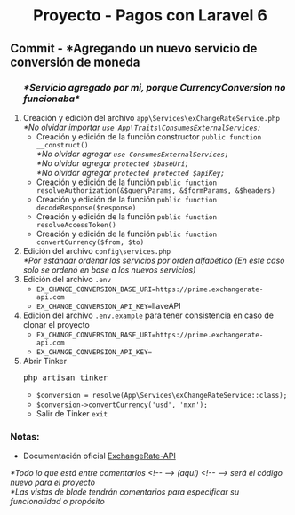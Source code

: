 
  <!-- Title -->
  <h1 align="center">Proyecto - Pagos con Laravel 6</h1>
  <!-- End Title -->

  <!-- Commit name -->
  <h2>Commit - <strong>*Agregando un nuevo servicio de conversión de moneda</strong></h2>
  <!-- End Commit name -->
  
  <!-- Commit instructions -->
  <ol>
    <h3><em><strong>*Servicio agregado por mi, porque CurrencyConversion no funcionaba*</strong></em></h3>
    <li>
      Creación y edición del archivo <code>app\Services\exChangeRateService.php</code>
      <br>
      <em>*No olvidar importar <code>use App\Traits\ConsumesExternalServices;</code></em>
      <ul>
        <li>
          Creación y edición de la función constructor <code>public function __construct()</code>
          <br>
          <em>*No olvidar agregar <code>use ConsumesExternalServices;</code></em>
          <br>
          <em>*No olvidar agregar <code>protected $baseUri;</code></em>
          <br>
          <em>*No olvidar agregar <code>protected protected $apiKey;</code></em> 
        </li>
        <li>
          Creación y edición de la función 
          <code>public function resolveAuthorization(&$queryParams, &$formParams, &$headers)</code>
        </li>
        <li>
          Creación y edición de la función <code>public function decodeResponse($response)</code>
        </li>
        <li>
          Creación y edición de la función <code>public function resolveAccessToken()</code>
        </li>
        <li>
          Creación y edición de la función <code>public function convertCurrency($from, $to)</code>
        </li>
      </ul>
    </li>
    <li>
      Edición del archivo <code>config\services.php</code>
      <br>
      <em>
        *Por estándar ordenar los servicios por orden alfabético (En este caso solo se ordenó en base a los nuevos
        servicios)
      </em>
    </li>
    <li>
      Edición del archivo <code>.env</code>
      <ul>
        <li><code>EX_CHANGE_CONVERSION_BASE_URI=https://prime.exchangerate-api.com</code></li>
        <li><code>EX_CHANGE_CONVERSION_API_KEY=</code>llaveAPI</li>
      </ul>
    </li>
    <li>
      Edición del archivo <code>.env.example</code> para tener consistencia en caso de clonar el proyecto
      <ul>
        <li><code>EX_CHANGE_CONVERSION_BASE_URI=https://prime.exchangerate-api.com</code></li>
        <li><code>EX_CHANGE_CONVERSION_API_KEY=</code></li>
      </ul>
    </li>
    <li>
      Abrir Tinker
      <pre>php artisan tinker</pre>
      <ul>
        <li><code>$conversion = resolve(App\Services\exChangeRateService::class);</code></li>
        <li><code>$conversion->convertCurrency('usd', 'mxn');</code></li>
        <li>Salir de Tinker <code>exit</code></li>
      </ul>
    </li>
  </ol>
  <!-- End Commit instructions -->
  
  <!-- Notes -->
  <h3>Notas:</h3>
  <ul>
    <li>
      Documentación oficial
      <a href="https://www.exchangerate-api.com/docs/standard-requests">ExchangeRate-API</a>
    </li>
  </ul>
    
  <em>
    *Todo lo que está entre comentarios
    &lt;!-- --&gt; (aquí) &lt;!-- --&gt;
    será el código nuevo para el proyecto
  </em>
  <br>
  <em>
    *Las vistas de blade tendrán comentarios para especificar su funcionalidad o propósito
  </em>
  <!-- End notes -->